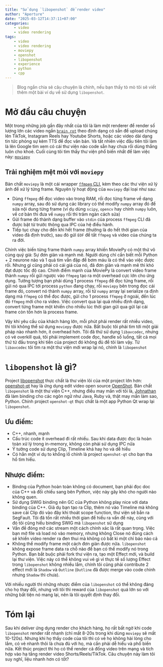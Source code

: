 ```yaml
---
title: "Sử dụng `libopenshot` để render video"
author: "Aperture"
date: "2025-03-12T14:37:11+07:00"
categories:
    - video
    - video rendering
tags:
    - video
    - video rendering
    - moviepy
    - openshot
    - libopenshot
    - experience
    - python
    - cpp
---
```


> Blog ngắn chia sẻ câu chuyện là chính, nếu bạn thấy tò mò tôi sẽ viết thêm một bài ví dụ về sử dụng `libopenshot`.

# Mở đầu câu chuyện

Một trong những job gần đây nhất của tôi là làm một renderer để render số lượng lớn các video ngắn [`brain rot`](https://en.wikipedia.org/wiki/Brain_rot) theo định dạng có sẵn để upload chúng lên TikTok, Instagram Reels hay Youtube Shorts, hoặc các video dài dạng tin tức phóng sự kèm TTS để đọc văn bản. Và tất nhiên việc đầu tiên tôi làm là lên Google tìm xem có cái thư viện nào code sẵn hay chưa rồi dùng thẳng luôn cho khoẻ. Cuối cùng tôi tìm thấy thư viện phổ biến nhất để làm việc này: [`moviepy`](https://github.com/Zulko/moviepy)

## Trải nghiệm mệt mỏi với `moviepy`

Bản chất `moviepy` là một cái wrapper [`ffmpeg` CLI](https://ffmpeg.org), kèm theo các thư viện xử lý ảnh để xử lý từng frame. Nguyên lý hoạt động của `moviepy` đại loại như sau:

- Dùng `ffmpeg` để đọc video vào trong RAM, rồi đọc từng frame về dạng `numpy` array, sau đó sử dụng các library có thể modify `numpy` array đó để sửa nội dung từng frame (ví dụ dùng `scipy`, `opencv` hay chính `numpy` luôn, về cơ bản thì đưa về `numpy` rồi thì trăm ngàn cách sửa)
- Gửi frame đó thành dạng buffer vào `stdin` của process `ffmpeg` CLI đã được bật từ trước thông qua IPC của hệ điều hành.
- Tiếp tục chạy cho đến khi hết frame (thường là do hết thời gian của video đã định trước), sau đó gửi `EOF` để tắt `ffmpeg` và video của chúng ta ra đời.

Chính việc biến từng frame thành `numpy` array khiến MoviePy có một thứ vô cùng quý giá: Sự đơn giản và mạnh mẽ. Người dùng chỉ cần biết mỗi Python + 2 neurone não và 1 quả tim vẫn đập để bơm máu là có thể vào việc được rồi. Nhưng gì cũng phải có cái giá của nó, đã đơn giản và mạnh mẽ thì khó đạt được tốc độ cao. Chính điểm mạnh của MoviePy là convert video frame thành `numpy` rồi gửi ngược vào `ffmpeg` tạo ra một overhead cực lớn cho ứng dụng. Tưởng tượng bạn phải dùng 1 process `ffmpeg` để đọc từng frame, rồi gửi nó qua IPC tới process `python` đang chạy, rồi `moviepy` bên trong đọc cái frame đó, convert nó thành `numpy` array, rồi từ `numpy` array lại serialize ra định dạng mà `ffmpeg` có thể đọc được, gửi cho 1 process `ffmpeg` ở ngoài, đến lúc đó `ffmpeg` mới cho ra video. Việc convert qua lại quá nhiều định dạng, convert từng frame một khiến cho nhiều lúc thời gian gửi qua gửi lại cái frame còn tốn hơn là process frame.

Vậy khi yêu cầu của khách hàng lớn, mỗi phút phải render rất nhiều video, thì tôi không thể sử dụng `moviepy` được nữa. Bắt buộc tôi phải tìm tới một giải pháp nào nhanh hơn, ít overhead hơn. Tôi đã thử sử dụng `libavcodec`, nhưng có vẻ overkill quá, tôi phải implement code đọc, handle số luồng, tất cả mọi thứ từ đầu trong khi tiền của project đó không đủ để tôi làm vậy. Từ `libavcodec` tôi tìm ra một thư viện mới wrap lại nó, chính là `libopenshot`

# `libopenshot` là gì?

Project [libopenshot](https://github.com/OpenShot/libopenshot) thực chất là thư viện lõi của một project lớn hơn: [openshot-qt](https://github.com/OpenShot/openshot-qt) hay là ứng dụng edit video open source [OpenShot](https://www.openshot.org). Bản chất `libopenshot` là một thư viện C++, nhưng điều may mắn với tôi là, [Johnathan](https://github.com/jonoomph) đã làm binding cho các ngôn ngữ như Java, Ruby và, thật may mắn làm sao, Python. Chính project `openshot-qt` thực chất là một app Python Qt wrap lại `libopenshot`.

## Ưu điểm:

- C++, nhanh, mạnh
- Cấu trúc code ít overhead đi rất nhiều. Sau khi data được đọc là hoàn toàn xử lý trong in-memory, không còn phải sử dụng IPC nữa
- Ý tưởng code sử dụng Clip, Timeline khá hay ho và dễ hiểu
- Có hẳn một ví dụ to khổng lồ chính là project `openshot-qt` cho bạn tha hồ tìm hiểu.

## Nhược điểm:

- Bindng của Python hoàn toàn không có document, bạn phải đọc doc của C++ và đối chiếu sang bên Python, việc này gây khó cho người nào không quen.
- Sử dụng SWIG binding nên GC của Python không play nice với data binding của C++. Giả dụ bạn tạo ra Clip, thêm nó vào Timeline mà không save cái Clip đó vào đây khi thoát scope function, thư viện sẽ bắn ra SegFault. Tôi đã tốn rất nhiều thời gian để hiểu ra vấn đề này, cùng với đó tôi cũng hiểu binding SWIG mà `libopenshot` sử dụng
- Vấn đề đóng mở các stream một cách chính xác là rất quan trọng. Việc bạn mở file và load nó vào memory, nhưng không Close nó đúng cách sẽ khiến video render ra đen thui mà không có bất kì một chỉ báo nào cả
- Không thể modify frame một cách đơn giản được nữa. `libopenshot` không expose frame data ra chỗ nào để bạn có thể modify nó trong Python. Bạn bắt buộc phải fork thư viện ra, tạo một Effect mới, và build lại thư viện. Việc này có thể không vui vẻ gì vì thực tế số lượng Effect trong `libopenshot` không nhiều lắm, chính tôi cũng phải contribute 2 effect mới là `Shadow` và `Outline` (`Outline` đã được merge vào code chính nhưng `Shadow` thì chưa).

Với nhiều người thì những nhược điểm của `libopenshot` có thể không đáng cho họ thay đổi, nhưng với tôi thì reward của `libopenshot` quá lớn so với những bất tiện nó mang lại, nên là tôi quyết định thay đổi.

# Tóm lại

Sau khi deliver ứng dụng render cho khách hàng, họ rất bất ngờ khi code `libopenshot` render rất nhanh (chỉ mất 8-20s trong khi dùng `moviepy` sẽ mất 10-120s). Nhưng khi họ thấy code của tôi thì có vẻ họ không hài lòng cho lắm, có vẻ nhanh thôi là chưa đủ với họ, mà cần phải dễ hiểu và phổ biến nữa. Kết thúc project thì họ có thể render cả đống video trên mạng và tích hợp vào hạ tầng render video Shorts/Reels/TikTok. Câu chuyện này làm tôi suy nghĩ, liệu nhanh hơn có tốt?